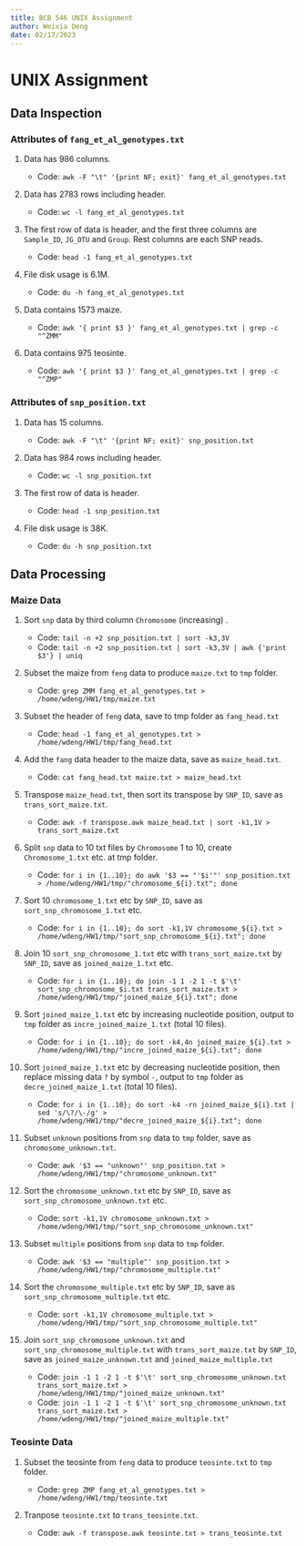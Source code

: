```yaml
---
title: BCB 546 UNIX Assignment
author: Weixia Deng
date: 02/17/2023
---
```


# UNIX Assignment

## Data Inspection

### Attributes of `fang_et_al_genotypes.txt`

1. Data has 986 columns.
    * Code: `awk -F "\t" '{print NF; exit}' fang_et_al_genotypes.txt`

2. Data has 2783 rows including header.
    * Code: `wc -l fang_et_al_genotypes.txt`

3. The first row of data is header, and the first three columns are `Sample_ID`, `JG_OTU` and `Group`. Rest columns are each SNP reads.
    * Code: `head -1 fang_et_al_genotypes.txt`

4. File disk usage is 6.1M.
    * Code: `du -h fang_et_al_genotypes.txt`

5. Data contains 1573 maize.
    * Code: `awk '{ print $3 }' fang_et_al_genotypes.txt | grep -c "^ZMM"`

6. Data contains 975 teosinte.
    * Code: `awk '{ print $3 }' fang_et_al_genotypes.txt | grep -c "^ZMP"`

### Attributes of `snp_position.txt`

1. Data has 15 columns.
    * Code: `awk -F "\t" '{print NF; exit}' snp_position.txt`

2. Data has 984 rows including header.
    * Code: `wc -l snp_position.txt`

3. The first row of data is header.
    * Code: `head -1 snp_position.txt`

4. File disk usage is 38K.
    * Code: `du -h snp_position.txt`

## Data Processing

### Maize Data

1. Sort `snp` data by third column `Chromosome` (increasing) .
    * Code: `tail -n +2 snp_position.txt | sort -k3,3V`
    * Code: `tail -n +2 snp_position.txt | sort -k3,3V | awk {'print $3'} | uniq`

2. Subset the maize from `feng` data to produce `maize.txt` to `tmp` folder.
    * Code: `grep ZMM fang_et_al_genotypes.txt > /home/wdeng/HW1/tmp/maize.txt`

3. Subset the header of `feng` data, save to tmp folder as `fang_head.txt`
    * Code: `head -1 fang_et_al_genotypes.txt > /home/wdeng/HW1/tmp/fang_head.txt`

4. Add the `fang` data header to the maize data, save as `maize_head.txt`.
    * Code: `cat fang_head.txt maize.txt > maize_head.txt`

3. Transpose `maize_head.txt`, then sort its transpose by `SNP_ID`, save as `trans_sort_maize.txt`.
    * Code: `awk -f transpose.awk maize_head.txt | sort -k1,1V > trans_sort_maize.txt`

4. Split `snp` data to 10 txt files by `Chromosome` 1 to 10, create `Chromosome_1.txt` etc. at tmp folder.
    * Code: `for i in {1..10}; do awk '$3 == "'$i'"' snp_position.txt > /home/wdeng/HW1/tmp/"chromosome_${i}.txt"; done`  

5. Sort 10 `chromosome_1.txt` etc by `SNP_ID`, save as `sort_snp_chromosome_1.txt` etc.
    * Code: `for i in {1..10}; do sort -k1,1V chromosome_${i}.txt > /home/wdeng/HW1/tmp/"sort_snp_chromosome_${i}.txt"; done`

6. Join 10 `sort_snp_chromosome_1.txt` etc with `trans_sort_maize.txt` by `SNP_ID`, save as `joined_maize_1.txt` etc.
    * Code: `for i in {1..10}; do join -1 1 -2 1 -t $'\t' sort_snp_chromosome_$i.txt trans_sort_maize.txt > /home/wdeng/HW1/tmp/"joined_maize_${i}.txt"; done`

7. Sort `joined_maize_1.txt` etc by increasing nucleotide position, output to `tmp` folder as `incre_joined_maize_1.txt` (total 10 files).
    * Code: `for i in {1..10}; do sort -k4,4n joined_maize_${i}.txt > /home/wdeng/HW1/tmp/"incre_joined_maize_${i}.txt"; done`

8. Sort `joined_maize_1.txt` etc by decreasing nucleotide position, then replace missing data `?` by symbol `-`, output to `tmp` folder as `decre_joined_maize_1.txt` (total 10 files).
    * Code: `for i in {1..10}; do sort -k4 -rn joined_maize_${i}.txt | sed 's/\?/\-/g' > /home/wdeng/HW1/tmp/"decre_joined_maize_${i}.txt"; done`

9. Subset `unknown` positions from `snp` data to `tmp` folder, save as `chromosome_unknown.txt`.
    * Code: `awk '$3 == "unknown"' snp_position.txt > /home/wdeng/HW1/tmp/"chromosome_unknown.txt"`

10. Sort the `chromosome_unknown.txt` etc by `SNP_ID`, save as `sort_snp_chromosome_unknown.txt` etc.
    * Code: `sort -k1,1V chromosome_unknown.txt > /home/wdeng/HW1/tmp/"sort_snp_chromosome_unknown.txt"`

11. Subset `multiple` positions from `snp` data to `tmp` folder.
    * Code: `awk '$3 == "multiple"' snp_position.txt > /home/wdeng/HW1/tmp/"chromosome_multiple.txt"`

12. Sort the `chromosome_multiple.txt` etc by `SNP_ID`, save as `sort_snp_chromosome_multiple.txt` etc.
    * Code: `sort -k1,1V chromosome_multiple.txt > /home/wdeng/HW1/tmp/"sort_snp_chromosome_multiple.txt"`

13. Join `sort_snp_chromosome_unknown.txt` and `sort_snp_chromosome_multiple.txt` with `trans_sort_maize.txt` by `SNP_ID`, save as `joined_maize_unknown.txt` and `joined_maize_multiple.txt`
    * Code: `join -1 1 -2 1 -t $'\t' sort_snp_chromosome_unknown.txt trans_sort_maize.txt > /home/wdeng/HW1/tmp/"joined_maize_unknown.txt"`
    * Code: `join -1 1 -2 1 -t $'\t' sort_snp_chromosome_unknown.txt trans_sort_maize.txt > /home/wdeng/HW1/tmp/"joined_maize_multiple.txt"`


### Teosinte Data

1. Subset the teosinte from `feng` data to produce `teosinte.txt` to `tmp` folder.
    * Code: `grep ZMP fang_et_al_genotypes.txt > /home/wdeng/HW1/tmp/teosinte.txt`

2. Tranpose `teosinte.txt` to `trans_teosinte.txt`.
    * Code: `awk -f transpose.awk teosinte.txt > trans_teosinte.txt`




